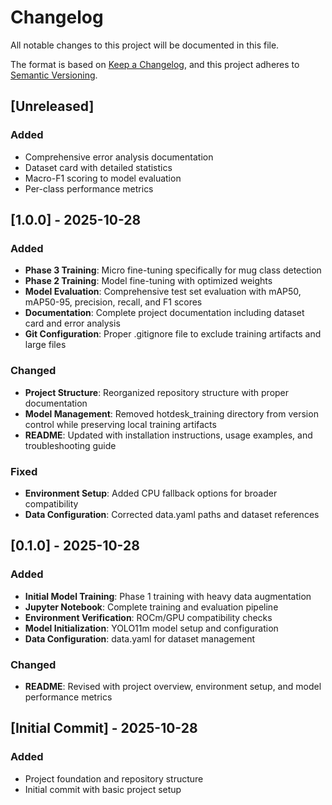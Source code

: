 # Changelog

All notable changes to this project will be documented in this file.

The format is based on [Keep a Changelog](https://keepachangelog.com/en/1.0.0/),
and this project adheres to [Semantic Versioning](https://semver.org/spec/v2.0.0.html).

## [Unreleased]

### Added
- Comprehensive error analysis documentation
- Dataset card with detailed statistics
- Macro-F1 scoring to model evaluation
- Per-class performance metrics

## [1.0.0] - 2025-10-28

### Added
- **Phase 3 Training**: Micro fine-tuning specifically for mug class detection
- **Phase 2 Training**: Model fine-tuning with optimized weights
- **Model Evaluation**: Comprehensive test set evaluation with mAP50, mAP50-95, precision, recall, and F1 scores
- **Documentation**: Complete project documentation including dataset card and error analysis
- **Git Configuration**: Proper .gitignore file to exclude training artifacts and large files

### Changed
- **Project Structure**: Reorganized repository structure with proper documentation
- **Model Management**: Removed hotdesk_training directory from version control while preserving local training artifacts
- **README**: Updated with installation instructions, usage examples, and troubleshooting guide

### Fixed
- **Environment Setup**: Added CPU fallback options for broader compatibility
- **Data Configuration**: Corrected data.yaml paths and dataset references

## [0.1.0] - 2025-10-28

### Added
- **Initial Model Training**: Phase 1 training with heavy data augmentation
- **Jupyter Notebook**: Complete training and evaluation pipeline
- **Environment Verification**: ROCm/GPU compatibility checks
- **Model Initialization**: YOLO11m model setup and configuration
- **Data Configuration**: data.yaml for dataset management

### Changed
- **README**: Revised with project overview, environment setup, and model performance metrics

## [Initial Commit] - 2025-10-28

### Added
- Project foundation and repository structure
- Initial commit with basic project setup